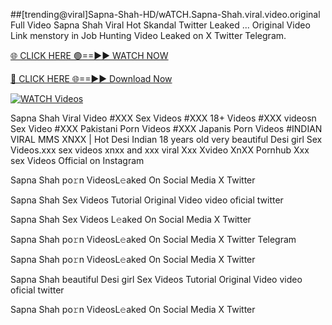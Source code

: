 ##[trending@viral]Sapna-Shah-HD/wATCH.Sapna-Shah.viral.video.original
Full Video Sapna Shah Viral Hot Skandal Twitter Leaked ... Original Video Link menstory in Job Hunting Video Leaked on X Twitter Telegram.

[🌐 CLICK HERE 🟢==►► WATCH NOW](https://hqvideonet.blogspot.com/2025/02/ngthb.html)

[🔴 CLICK HERE 🌐==►► Download Now](https://hqvideonet.blogspot.com/2025/02/ngthb.html)

[![WATCH Videos](https://i.imgur.com/dJHk4Zq.gif)](https://hqvideonet.blogspot.com/2025/02/ngthb.html)


Sapna Shah Viral Video #XXX Sex Videos #XXX 18+ Videos #XXX videosn Sex Video #XXX Pakistani Porn Videos #XXX Japanis Porn Videos #INDIAN VIRAL MMS XNXX | Hot Desi Indian 18 years old very beautiful Desi girl Sex Videos.xxx sex videos xnxx and xxx viral Xxx Xvideo XnXX Pornhub Xxx sex Videos Official on Instagram

Sapna Shah  po𝚛n VideosL𝚎aked On Social Media X Twitter

Sapna Shah  Sex Videos Tutorial Original Video video oficial twitter

Sapna Shah  Sex Videos L𝚎aked On Social Media X Twitter

Sapna Shah  po𝚛n VideosL𝚎aked On Social Media X Twitter Telegram

Sapna Shah  po𝚛n VideosL𝚎aked On Social Media X Twitter

Sapna Shah  beautiful Desi girl Sex Videos Tutorial Original Video video oficial twitter

Sapna Shah  po𝚛n VideosL𝚎aked On Social Media X Twitter 
